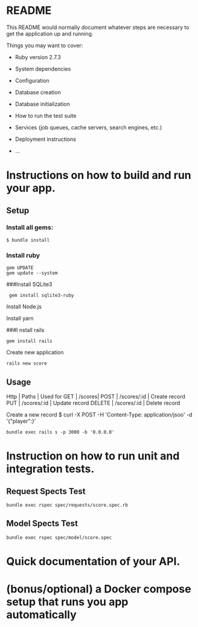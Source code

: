 # README

This README would normally document whatever steps are necessary to get the
application up and running.

Things you may want to cover:

* Ruby version
2.7.3


* System dependencies

* Configuration

* Database creation

* Database initialization

* How to run the test suite

* Services (job queues, cache servers, search engines, etc.)

* Deployment instructions

* ...


# Instructions on how to build and run your app.
## Setup
### Install all gems:
```
$ bundle install
```

### Install ruby
```
gem UPDATE
gem update --system

```

###Install SQLite3

```
 gem install sqlite3-ruby
```

Install Node.js

Install yarn

###I nstall rails

```
gem install rails
```

Create new application
```
rails new score
```


## Usage
Http   | Paths | Used for
GET | /scores|
POST | /scores/:id | Create record
PUT | /scores/:id | Update record
DELETE | /scores/:id | Delete record

Create a new record
$ curl -X POST -H 'Content-Type: application/jsoo' -d '{"player":}'


``` 
bundle exec rails s -p 3000 -b '0.0.0.0'
```
# Instruction on how to run unit and integration tests.
## Request Spects Test
```
bundle exec rspec spec/requests/score.spec.rb
```

## Model Spects Test

```
bundle exec rspec spec/model/score.spec
```
# Quick documentation of your API.
# (bonus/optional) a Docker compose setup that runs you app automatically
